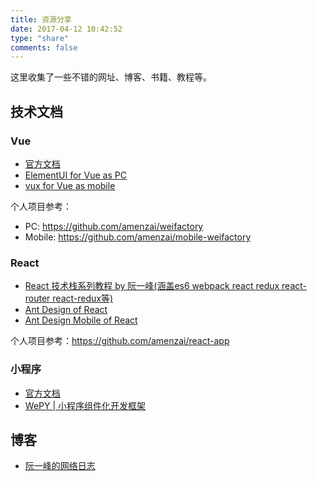 ```yaml
---
title: 资源分享
date: 2017-04-12 10:42:52
type: "share"
comments: false
---
```

这里收集了一些不错的网址、博客、书籍、教程等。

## 技术文档

### Vue

- [官方文档](https://cn.vuejs.org/)
- [ElementUI for Vue as PC](http://element.eleme.io/#/zh-CN)
- [vux for Vue as mobile](https://doc.vux.li/zh-CN/)

个人项目参考：
- PC: https://github.com/amenzai/weifactory
- Mobile: https://github.com/amenzai/mobile-weifactory

### React
- [React 技术栈系列教程 by 阮一峰(涵盖es6 webpack react redux react-router react-redux等)](http://www.ruanyifeng.com/blog/2016/09/react-technology-stack.html)
- [Ant Design of React](https://ant.design/docs/react/introduce-cn)
- [Ant Design Mobile of React](https://mobile.ant.design/docs/react/introduce-cn)

个人项目参考：https://github.com/amenzai/react-app

### 小程序
 - [官方文档](https://developers.weixin.qq.com/miniprogram/dev/)
 - [WePY | 小程序组件化开发框架](https://tencent.github.io/wepy/index.html)

## 博客

 - [阮一峰的网络日志](http://www.ruanyifeng.com/blog/)